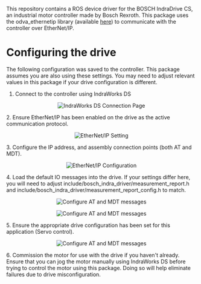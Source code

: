 This repository contains a ROS device driver for the BOSCH IndraDrive CS, an industrial motor controller made by Bosch Rexroth.
This package uses the odva_ethernetip library (available [here](https://github.com/ros-drivers/odva_ethernetip)) to communicate with the controller over EtherNet/IP.

# Configuring the drive
The following configuration was saved to the controller. This package assumes you are also using these settings. You may need to adjust relevant values in this package if your drive configuration is different.

1. Connect to the controller using IndraWorks DS
<p align="center">
  <img src="https://raw.githubusercontent.com/markjones112358/bosch_indra_drive_cs/master/doc/1.PNG" alt="IndraWorks DS Connection Page"/>
</p>
2. Ensure EtherNet/IP has been enabled on the drive as the active communication protocol.
<p align="center">
  <img src="https://raw.githubusercontent.com/markjones112358/bosch_indra_drive_cs/master/doc/2.PNG" alt="EtherNet/IP Setting"/>
</p>
3. Configure the IP address, and assembly connection points (both AT and MDT).
<p align="center">
  <img src="https://raw.githubusercontent.com/markjones112358/bosch_indra_drive_cs/master/doc/3.PNG" alt="EtherNet/IP Configuration"/>
</p>
4. Load the default IO messages into the drive. If your settings differ here, you will need to adjust include/bosch_indra_driver/measurement_report.h and include/bosch_indra_driver/measurement_report_config.h to match.
<p align="center">
  <img src="https://raw.githubusercontent.com/markjones112358/bosch_indra_drive_cs/master/doc/5.PNG" alt="Configure AT and MDT messages"/>
</p>
<p align="center">
  <img src="https://raw.githubusercontent.com/markjones112358/bosch_indra_drive_cs/master/doc/6.PNG" alt="Configure AT and MDT messages"/>
</p>
5. Ensure the appropriate drive configuration has been set for this application (Servo control).
<p align="center">
  <img src="https://raw.githubusercontent.com/markjones112358/bosch_indra_drive_cs/master/doc/7.PNG" alt="Configure AT and MDT messages"/>
</p>
6. Commission the motor for use with the drive if you haven't already. Ensure that you can jog the motor manually using IndraWorks DS before trying to control the motor using this package. Doing so will help eliminate failures due to drive misconfiguration.
